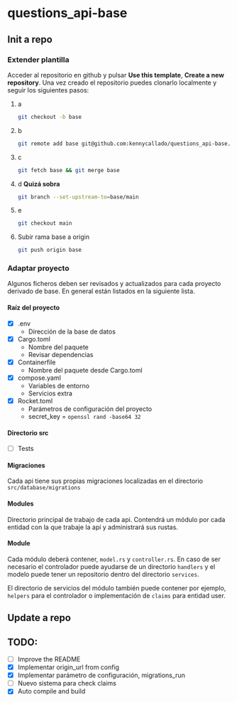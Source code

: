 # questions_api-base

## Init a repo

### Extender plantilla

Acceder al repositorio en github y pulsar **Use this template**, **Create a new repository**. Una vez creado el repositorio puedes clonarlo localmente y seguir los siguientes pasos:

1. a
   ``` bash
   git checkout -b base
   ```
1. b
   ``` bash
   git remote add base git@github.com:kennycallado/questions_api-base.git
   ```
1. c
   ``` bash
   git fetch base && git merge base
   ```
1. d **Quizá sobra**
   ``` bash
   git branch --set-upstream-to=base/main
   ```
1. e
   ``` bash
   git checkout main
   ```
1. Subir rama base a origin
   ``` bash
   git push origin base
   ```

### Adaptar proyecto

Algunos ficheros deben ser revisados y actualizados para cada proyecto derivado de base. En general están listados en la siguiente lista.

#### Raíz del proyecto

- [X] .env
  - Dirección de la base de datos
- [X] Cargo.toml
  - Nombre del paquete
  - Revisar dependencias
- [X] Containerfile
  - Nombre del paquete desde Cargo.toml
- [X] compose.yaml
  - Variables de entorno
  - Servicios extra
- [X] Rocket.toml
  - Parámetros de configuración del proyecto
  - secret_key = `openssl rand -base64 32`

#### Directorio src

- [ ] Tests

#### Migraciones

Cada api tiene sus propias migraciones localizadas en el directorio `src/database/migrations`

#### Modules

Directorio principal de trabajo de cada api. Contendrá un módulo por cada entidad con la que trabaje la api y administrará sus rustas.

#### Module

Cada módulo deberá contener, `model.rs` y `controller.rs`. En caso de ser necesario el controlador puede ayudarse de un directorio `handlers` y el modelo puede tener un repositorio dentro del directorio `services`.

El directorio de servicios del módulo también puede contener por ejemplo, `helpers` para el controlador o implementación de `claims` para entidad user.

## Update a repo


## TODO:

- [ ] Improve the README
- [X] Implementar origin_url from config
- [X] Implementar parámetro de configuración, migrations_run
- [ ] Nuevo sistema para check claims
- [X] Auto compile and build

